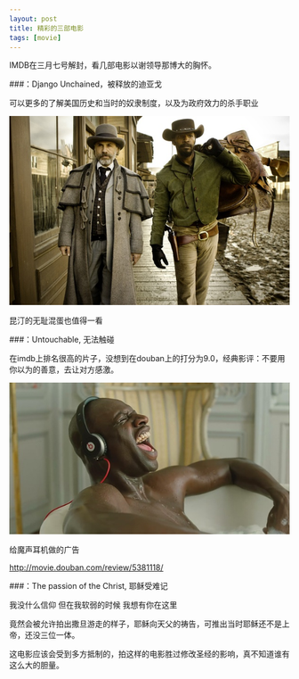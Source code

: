 ```yaml
---
layout: post
title: 精彩的三部电影 
tags: [movie]
---
```


IMDB在三月七号解封，看几部电影以谢领导那博大的胸怀。

###：Django Unchained，被释放的迪亚戈

可以更多的了解美国历史和当时的奴隶制度，以及为政府效力的杀手职业

![Django](/images/django.jpg)

昆汀的无耻混蛋也值得一看

###：Untouchable, 无法触碰

在imdb上排名很高的片子，没想到在douban上的打分为9.0，经典影评：不要用你以为的善意，去让对方感激。

![Untouchable](/images/untouchable.jpg)

给魔声耳机做的广告

<http://movie.douban.com/review/5381118/>

###：The passion of the Christ, 耶稣受难记

我没什么信仰 但在我软弱的时候 我想有你在这里

竟然会被允许拍出撒旦游走的样子，耶稣向天父的祷告，可推出当时耶稣还不是上帝，还没三位一体。

这电影应该会受到多方抵制的，拍这样的电影胜过修改圣经的影响，真不知道谁有这么大的胆量。

